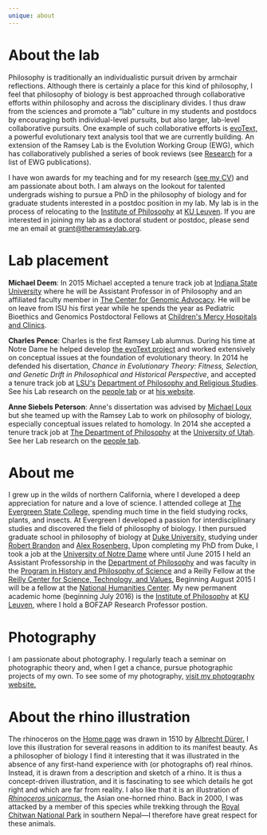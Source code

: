 ```yaml
---
unique: about
---
```


# About the lab

Philosophy is traditionally an individualistic pursuit driven by armchair reflections. Although there is certainly a place for this kind of philosophy, I feel that philosophy of biology is best approached through collaborative efforts within philosophy and across the disciplinary divides. I thus draw from the sciences and promote a “lab” culture in my students and postdocs by encouraging both individual-level pursuits, but also larger, lab-level collaborative pursuits. One example of such collaborative efforts is [evoText,](http://www.evotext.org/) a powerful evolutionary text analysis tool that we are currently building. An extension of the Ramsey Lab is the Evolution Working Group (EWG), which has collaboratively published a series of book reviews (see [Research](/research.html) for a list of EWG publications).

I have won awards for my teaching and for my research ([see my CV](/ramsey-cv.pdf)) and am passionate about both. I am always on the lookout for talented undergrads wishing to pursue a PhD in the philosophy of biology and for graduate students interested in a postdoc position in my lab. My lab is in the process of relocating to the [Institute of Philosophy](http://hiw.kuleuven.be/eng) at [KU Leuven](http://www.kuleuven.be/english). If you are interested in joining my lab as a doctoral student or postdoc, please send me an email at <grant@theramseylab.org>. 


# Lab placement

**Michael Deem**: In 2015 Michael accepted a tenure track job at [Indiana State University](http://cms.indstate.edu) where he will be Assistant Professor in of Philosophy and an affiliated faculty member in [The Center for Genomic Advocacy](http://www.unboundedpossibilities.com/the-center-for-genomic-advocacy.aspx). He will be on leave from ISU his first year while he spends the year as Pediatric Bioethics and Genomics Postdoctoral Fellows at [Children's Mercy Hospitals and Clinics](http://www.childrensmercy.org).

**Charles Pence**: Charles is the first Ramsey Lab alumnus. During his time at Notre Dame he helped develop [the evoText project](http://www.evotext.org) and worked extensively on conceptual issues at the foundation of evolutionary theory. In 2014 he defended his disertation, _Chance in Evolutionary Theory: Fitness, Selection, and Genetic Drift in Philosophical and Historical Perspective_, and accepted a tenure track job at [LSU's](http://www.lsu.edu) [Department of Philosophy and Religious Studies](http://uiswcmsweb.prod.lsu.edu/hss/prs/). See his Lab research on the [people tab](http://www.theramseylab.org/people) or at [his website](http://www.charlespence.net).

**Anne Siebels Peterson**: Anne's dissertation was advised by [Michael Loux](http://philosophy.nd.edu/people/michael-loux/) but she teamed up with the  Ramsey Lab to work on philosophy of biology, especially conceptual issues related to homology. In 2014 she accepted a tenure track job at [The Department of Philosophy](http://philosophy.utah.edu) at the [University of Utah](http://www.utah.edu). See her Lab research on the [people tab](http://www.theramseylab.org/people).

# About me

I grew up in the wilds of northern California, where I developed a deep appreciation for nature and a love of science. I attended college at [The Evergreen State College,](http://www.evergreen.edu/) spending much time in the field studying rocks, plants, and insects. At Evergreen I developed a passion for interdisciplinary studies and discovered the field of philosophy of biology. I then pursued graduate school in philosophy of biology at [Duke University,](http://www.duke.edu) studying under [Robert Brandon](https://fds.duke.edu/db/aas/Philosophy/rbrandon) and [Alex Rosenberg.](http://people.duke.edu/~alexrose/) Upon completing my PhD from Duke, I took a job at the [University of Notre Dame](http://www.nd.edu/) where until June 2015 I held an Assistant Professorship in the [Department of Philosophy](http://philosophy.nd.edu/) and was faculty in the [Program in History and Philosophy of Science](http://reilly.nd.edu/history-and-philosophy-of-science/) and a Reilly Fellow at the [Reilly Center for Science, Technology, and Values.](http://reilly.nd.edu) Beginning August 2015 I will be a fellow at the [National Humanities Center](http://nationalhumanitiescenter.org). My new permanent academic home (beginning July 2016) is the [Institute of Philosophy](http://hiw.kuleuven.be/eng) at [KU Leuven](http://www.kuleuven.be/english), where I hold a BOFZAP Research Professor postion. 


# Photography

I am passionate about photography. I regularly teach a seminar on photographic theory and, when I get a chance, pursue photographic projects of my own. To see some of my photography, [visit my photography website.](http://www.grantramsey.com/)


# About the rhino illustration

The rhinoceros on the [Home page](/) was drawn in 1510 by [Albrecht Dürer.](https://en.wikipedia.org/wiki/Albrecht_D%C3%BCrer) I love this illustration for several reasons in addition to its manifest beauty. As a philosopher of biology I find it interesting that it was illustrated in the absence of any first-hand experience with (or photographs of) real rhinos. Instead, it is drawn from a description and sketch of a rhino. It is thus a concept-driven illustration, and it is fascinating to see which details  he got right and which are far from reality. I also like that it is an illustration of [_Rhinoceros unicornus,_](https://en.wikipedia.org/wiki/Indian_Rhinoceros) the Asian one-horned rhino. Back in 2000, I was attacked by a member of this species while trekking through the [Royal Chitwan National Park](https://en.wikipedia.org/wiki/Chitwan_National_Park) in southern Nepal—I therefore have great respect for these animals.

